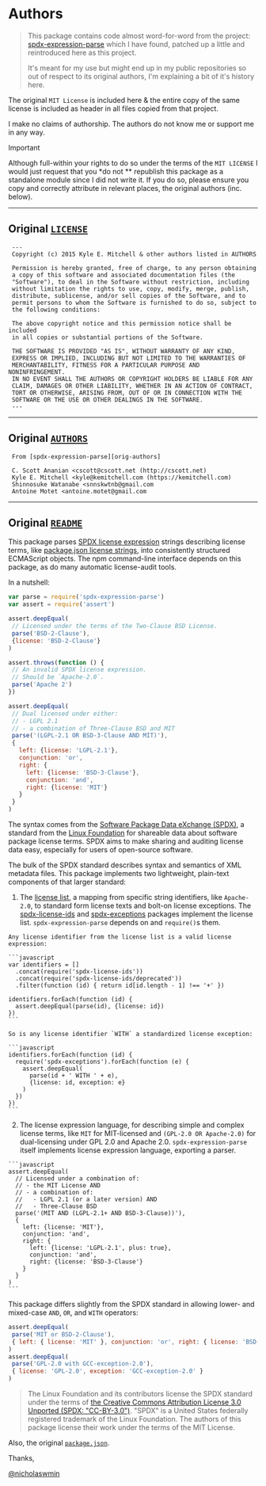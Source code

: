 # Authors

> This package contains code almost word-for-word from the project: 
> [spdx-expression-parse][spdxparse] which I have found, patched up 
> a little and reintroduced here as this project.
>
> It's meant for my use but might end up in my public repositories so
> out of respect to its original authors, I'm explaining a bit of 
> it's history here.

The original `MIT License` is included here & the entire copy of the
same license is included as header in all files copied from that project.

I make no claims of authorship. The authors do not know me or support me in
any way. 

> [!IMPORTANT]   
> Although full-within your rights to do so under the terms of the `MIT LICENSE`
> I would just request that you *do not ** republish this package as a 
> standalone module since I did not write it. If you do so, please ensure 
> you copy and correctly attribute in relevant places, the original authors 
> (inc. below).
>

---

## Original [`LICENSE`][orig-license]

```
 ---
 Copyright (c) 2015 Kyle E. Mitchell & other authors listed in AUTHORS

 Permission is hereby granted, free of charge, to any person obtaining
 a copy of this software and associated documentation files (the
 "Software"), to deal in the Software without restriction, including
 without limitation the rights to use, copy, modify, merge, publish,
 distribute, sublicense, and/or sell copies of the Software, and to
 permit persons to whom the Software is furnished to do so, subject to
 the following conditions:

 The above copyright notice and this permission notice shall be included
 in all copies or substantial portions of the Software.

 THE SOFTWARE IS PROVIDED "AS IS", WITHOUT WARRANTY OF ANY KIND,
 EXPRESS OR IMPLIED, INCLUDING BUT NOT LIMITED TO THE WARRANTIES OF
 MERCHANTABILITY, FITNESS FOR A PARTICULAR PURPOSE AND NONINFRINGEMENT.
 IN NO EVENT SHALL THE AUTHORS OR COPYRIGHT HOLDERS BE LIABLE FOR ANY
 CLAIM, DAMAGES OR OTHER LIABILITY, WHETHER IN AN ACTION OF CONTRACT,
 TORT OR OTHERWISE, ARISING FROM, OUT OF OR IN CONNECTION WITH THE
 SOFTWARE OR THE USE OR OTHER DEALINGS IN THE SOFTWARE.
 ---
```

---

## Original [`AUTHORS`][orig-authors]

```
 From [spdx-expression-parse][orig-authors]

 C. Scott Ananian <cscott@cscott.net (http://cscott.net)
 Kyle E. Mitchell <kyle@kemitchell.com (https://kemitchell.com)
 Shinnosuke Watanabe <snnskwtnb@gmail.com
 Antoine Motet <antoine.motet@gmail.com
```

---

## Original [`README`][orig-readme]


 This package parses [SPDX license expression](https://spdx.org/spdx-specification-21-web-version#h.jxpfx0ykyb60) strings describing license terms, like [package.json license strings](https://docs.npmjs.com/files/package.json#license), into consistently structured ECMAScript objects.  The npm command-line interface depends on this package, as do many automatic license-audit tools.

 In a nutshell:

 ```javascript
 var parse = require('spdx-expression-parse')
 var assert = require('assert')

 assert.deepEqual(
  // Licensed under the terms of the Two-Clause BSD License.
  parse('BSD-2-Clause'),
  {license: 'BSD-2-Clause'}
 )

 assert.throws(function () {
  // An invalid SPDX license expression.
  // Should be `Apache-2.0`.
  parse('Apache 2')
 })

 assert.deepEqual(
  // Dual licensed under either:
  // - LGPL 2.1
  // - a combination of Three-Clause BSD and MIT
  parse('(LGPL-2.1 OR BSD-3-Clause AND MIT)'),
  {
    left: {license: 'LGPL-2.1'},
    conjunction: 'or',
    right: {
      left: {license: 'BSD-3-Clause'},
      conjunction: 'and',
      right: {license: 'MIT'}
    }
  }
)
```

 The syntax comes from the [Software Package Data eXchange (SPDX)](https://spdx.org/), a standard from the [Linux Foundation](https://www.linuxfoundation.org) for shareable data about software package license terms.  SPDX aims to make sharing and auditing license data easy, especially for users of open-source software.

 The bulk of the SPDX standard describes syntax and semantics of XML metadata files.  This package implements two lightweight, plain-text components of that larger standard:

 1.  The [license list](https://spdx.org/licenses), a mapping from specific string identifiers, like `Apache-2.0`, to standard form license texts and bolt-on license exceptions.  The [spdx-license-ids](https://www.npmjs.com/package/spdx-license-ids) and [spdx-exceptions](https://www.npmjs.com/package/spdx-exceptions) packages implement the license list.  `spdx-expression-parse` depends on and `require()`s them.

    Any license identifier from the license list is a valid license expression:

    ```javascript
    var identifiers = []
      .concat(require('spdx-license-ids'))
      .concat(require('spdx-license-ids/deprecated'))
      .filter(function (id) { return id[id.length - 1] !== '+' })

    identifiers.forEach(function (id) {
      assert.deepEqual(parse(id), {license: id})
    })
    ```

    So is any license identifier `WITH` a standardized license exception:

    ```javascript
    identifiers.forEach(function (id) {
      require('spdx-exceptions').forEach(function (e) {
        assert.deepEqual(
          parse(id + ' WITH ' + e),
          {license: id, exception: e}
        )
      })
    })
    ```

 2.  The license expression language, for describing simple and complex license terms, like `MIT` for MIT-licensed and `(GPL-2.0 OR Apache-2.0)` for dual-licensing under GPL 2.0 and Apache 2.0.  `spdx-expression-parse` itself implements license expression language, exporting a parser.

    ```javascript
    assert.deepEqual(
      // Licensed under a combination of:
      // - the MIT License AND
      // - a combination of:
      //   - LGPL 2.1 (or a later version) AND
      //   - Three-Clause BSD
      parse('(MIT AND (LGPL-2.1+ AND BSD-3-Clause))'),
      {
        left: {license: 'MIT'},
        conjunction: 'and',
        right: {
          left: {license: 'LGPL-2.1', plus: true},
          conjunction: 'and',
          right: {license: 'BSD-3-Clause'}
        }
      }
    )
    ```

 This package differs slightly from the SPDX standard in allowing lower- and mixed-case `AND`, `OR`, and `WITH` operators:

 ```javascript
 assert.deepEqual(
  parse('MIT or BSD-2-Clause'),
  { left: { license: 'MIT' }, conjunction: 'or', right: { license: 'BSD-2-Clause' } }
 )
 assert.deepEqual(
  parse('GPL-2.0 with GCC-exception-2.0'),
  { license: 'GPL-2.0', exception: 'GCC-exception-2.0' }
 )
 ```

> The Linux Foundation and its contributors license the SPDX standard under the terms of [the Creative Commons Attribution License 3.0 Unported (SPDX: "CC-BY-3.0")](http://spdx.org/licenses/CC-BY-3.0).  "SPDX" is a United States federally registered trademark of the Linux Foundation.  The authors of this package license their work under the terms of the MIT License.

Also, the original [`package.json`][orig-package].

Thanks,

[@nicholaswmin](https://github.com/nicholaswmin)


[spdxparse]: https://github.com/jslicense/spdx-expression-parse.js
[orig-authors]: https://github.com/jslicense/spdx-expression-parse.js/blob/bb753f168e3364649eee90fb5d04e418e2d64d7b/AUTHORS
[orig-license]: https://github.com/jslicense/spdx-expression-parse.js/blob/bb753f168e3364649eee90fb5d04e418e2d64d7b/LICENSE
[orig-readme]: https://github.com/jslicense/spdx-expression-parse.js/blob/bb753f168e3364649eee90fb5d04e418e2d64d7b/README.md
[orig-package]: https://github.com/jslicense/spdx-expression-parse.js/blob/bb753f168e3364649eee90fb5d04e418e2d64d7b/package.json
